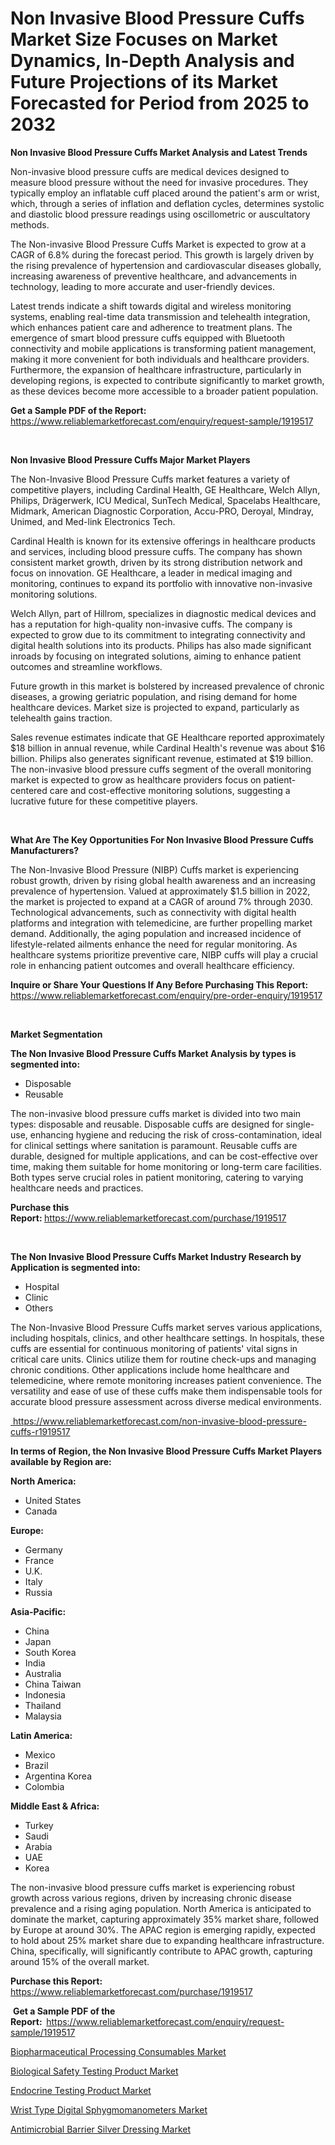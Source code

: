 <p><h1>Non Invasive Blood Pressure Cuffs Market Size Focuses on Market Dynamics, In-Depth Analysis and Future Projections of its Market Forecasted for Period from 2025 to 2032</h1></p><p><strong>Non Invasive Blood Pressure Cuffs Market Analysis and Latest Trends</strong></p>
<p><p>Non-invasive blood pressure cuffs are medical devices designed to measure blood pressure without the need for invasive procedures. They typically employ an inflatable cuff placed around the patient's arm or wrist, which, through a series of inflation and deflation cycles, determines systolic and diastolic blood pressure readings using oscillometric or auscultatory methods. </p><p>The Non-invasive Blood Pressure Cuffs Market is expected to grow at a CAGR of 6.8% during the forecast period. This growth is largely driven by the rising prevalence of hypertension and cardiovascular diseases globally, increasing awareness of preventive healthcare, and advancements in technology, leading to more accurate and user-friendly devices. </p><p>Latest trends indicate a shift towards digital and wireless monitoring systems, enabling real-time data transmission and telehealth integration, which enhances patient care and adherence to treatment plans. The emergence of smart blood pressure cuffs equipped with Bluetooth connectivity and mobile applications is transforming patient management, making it more convenient for both individuals and healthcare providers. Furthermore, the expansion of healthcare infrastructure, particularly in developing regions, is expected to contribute significantly to market growth, as these devices become more accessible to a broader patient population.</p></p>
<p><strong>Get a Sample PDF of the Report:&nbsp;</strong> <a href="https://www.reliablemarketforecast.com/enquiry/request-sample/1919517?utm_campaign=1897&utm_medium=2&utm_source=Github&utm_content=ia&utm_term=05032025&utm_id=non-invasive-blood-pressure-cuffs">https://www.reliablemarketforecast.com/enquiry/request-sample/1919517</a></p>
<p>&nbsp;</p>
<p><strong>Non Invasive Blood Pressure Cuffs Major Market Players</strong></p>
<p><p>The Non-Invasive Blood Pressure Cuffs market features a variety of competitive players, including Cardinal Health, GE Healthcare, Welch Allyn, Philips, Drägerwerk, ICU Medical, SunTech Medical, Spacelabs Healthcare, Midmark, American Diagnostic Corporation, Accu-PRO, Deroyal, Mindray, Unimed, and Med-link Electronics Tech. </p><p>Cardinal Health is known for its extensive offerings in healthcare products and services, including blood pressure cuffs. The company has shown consistent market growth, driven by its strong distribution network and focus on innovation. GE Healthcare, a leader in medical imaging and monitoring, continues to expand its portfolio with innovative non-invasive monitoring solutions.</p><p>Welch Allyn, part of Hillrom, specializes in diagnostic medical devices and has a reputation for high-quality non-invasive cuffs. The company is expected to grow due to its commitment to integrating connectivity and digital health solutions into its products. Philips has also made significant inroads by focusing on integrated solutions, aiming to enhance patient outcomes and streamline workflows.</p><p>Future growth in this market is bolstered by increased prevalence of chronic diseases, a growing geriatric population, and rising demand for home healthcare devices. Market size is projected to expand, particularly as telehealth gains traction.</p><p>Sales revenue estimates indicate that GE Healthcare reported approximately $18 billion in annual revenue, while Cardinal Health's revenue was about $16 billion. Philips also generates significant revenue, estimated at $19 billion. The non-invasive blood pressure cuffs segment of the overall monitoring market is expected to grow as healthcare providers focus on patient-centered care and cost-effective monitoring solutions, suggesting a lucrative future for these competitive players.</p></p>
<p>&nbsp;</p>
<p><strong>What Are The Key Opportunities For Non Invasive Blood Pressure Cuffs Manufacturers?</strong></p>
<p><p>The Non-Invasive Blood Pressure (NIBP) Cuffs market is experiencing robust growth, driven by rising global health awareness and an increasing prevalence of hypertension. Valued at approximately $1.5 billion in 2022, the market is projected to expand at a CAGR of around 7% through 2030. Technological advancements, such as connectivity with digital health platforms and integration with telemedicine, are further propelling market demand. Additionally, the aging population and increased incidence of lifestyle-related ailments enhance the need for regular monitoring. As healthcare systems prioritize preventive care, NIBP cuffs will play a crucial role in enhancing patient outcomes and overall healthcare efficiency.</p></p>
<p><strong>Inquire or Share Your Questions If Any Before Purchasing This Report:</strong> <a href="https://www.reliablemarketforecast.com/enquiry/pre-order-enquiry/1919517?utm_campaign=1897&utm_medium=2&utm_source=Github&utm_content=ia&utm_term=05032025&utm_id=non-invasive-blood-pressure-cuffs">https://www.reliablemarketforecast.com/enquiry/pre-order-enquiry/1919517</a></p>
<p>&nbsp;</p>
<p><strong>Market Segmentation</strong></p>
<p><strong>The Non Invasive Blood Pressure Cuffs Market Analysis by types is segmented into:</strong></p>
<p><ul><li>Disposable</li><li>Reusable</li></ul></p>
<p><p>The non-invasive blood pressure cuffs market is divided into two main types: disposable and reusable. Disposable cuffs are designed for single-use, enhancing hygiene and reducing the risk of cross-contamination, ideal for clinical settings where sanitation is paramount. Reusable cuffs are durable, designed for multiple applications, and can be cost-effective over time, making them suitable for home monitoring or long-term care facilities. Both types serve crucial roles in patient monitoring, catering to varying healthcare needs and practices.</p></p>
<p><strong>Purchase this Report:&nbsp;</strong><a href="https://www.reliablemarketforecast.com/purchase/1919517?utm_campaign=1897&utm_medium=2&utm_source=Github&utm_content=ia&utm_term=05032025&utm_id=non-invasive-blood-pressure-cuffs">https://www.reliablemarketforecast.com/purchase/1919517</a></p>
<p>&nbsp;</p>
<p><strong>The Non Invasive Blood Pressure Cuffs Market Industry Research by Application is segmented into:</strong></p>
<p><ul><li>Hospital</li><li>Clinic</li><li>Others</li></ul></p>
<p><p>The Non-Invasive Blood Pressure Cuffs market serves various applications, including hospitals, clinics, and other healthcare settings. In hospitals, these cuffs are essential for continuous monitoring of patients' vital signs in critical care units. Clinics utilize them for routine check-ups and managing chronic conditions. Other applications include home healthcare and telemedicine, where remote monitoring increases patient convenience. The versatility and ease of use of these cuffs make them indispensable tools for accurate blood pressure assessment across diverse medical environments.</p></p>
<p><a href="https://www.reliablemarketforecast.com/non-invasive-blood-pressure-cuffs-r1919517?utm_campaign=1897&utm_medium=2&utm_source=Github&utm_content=ia&utm_term=05032025&utm_id=non-invasive-blood-pressure-cuffs">&nbsp;https://www.reliablemarketforecast.com/non-invasive-blood-pressure-cuffs-r1919517</a></p>
<p><strong>In terms of Region, the Non Invasive Blood Pressure Cuffs Market Players available by Region are:</strong></p>
<p>
    <p> <strong> North America: </strong>
        <ul>
            <li>United States</li>
            <li>Canada</li>
        </ul>
        </p> 
    <p> <strong> Europe: </strong>
        <ul>
            <li>Germany</li>
            <li>France</li>
            <li>U.K.</li>
            <li>Italy</li>
            <li>Russia</li>
        </ul>
        </p> 
    <p> <strong> Asia-Pacific: </strong>
        <ul>
            <li>China</li>
            <li>Japan</li>
            <li>South Korea</li>
            <li>India</li>
            <li>Australia</li>
            <li>China Taiwan</li>
            <li>Indonesia</li>
            <li>Thailand</li>
            <li>Malaysia</li>
        </ul>
        </p> 
    <p> <strong> Latin America: </strong>
        <ul>
            <li>Mexico</li>
            <li>Brazil</li>
            <li>Argentina Korea</li>
            <li>Colombia</li>
        </ul>
        </p> 
    <p> <strong> Middle East & Africa: </strong>
        <ul>
            <li>Turkey</li>
            <li>Saudi</li>
            <li>Arabia</li>
            <li>UAE</li>
            <li>Korea</li>
        </ul>
    </p>
    </p>
<p><p>The non-invasive blood pressure cuffs market is experiencing robust growth across various regions, driven by increasing chronic disease prevalence and a rising aging population. North America is anticipated to dominate the market, capturing approximately 35% market share, followed by Europe at around 30%. The APAC region is emerging rapidly, expected to hold about 25% market share due to expanding healthcare infrastructure. China, specifically, will significantly contribute to APAC growth, capturing around 15% of the overall market.</p></p>
<p><strong>Purchase this Report: </strong><a href="https://www.reliablemarketforecast.com/purchase/1919517?utm_campaign=1897&utm_medium=2&utm_source=Github&utm_content=ia&utm_term=05032025&utm_id=non-invasive-blood-pressure-cuffs">https://www.reliablemarketforecast.com/purchase/1919517</a></p>
<p>&nbsp;<strong>Get a Sample PDF of the Report:&nbsp;&nbsp;</strong><a href="https://www.reliablemarketforecast.com/enquiry/request-sample/1919517?utm_campaign=1897&utm_medium=2&utm_source=Github&utm_content=ia&utm_term=05032025&utm_id=non-invasive-blood-pressure-cuffs">https://www.reliablemarketforecast.com/enquiry/request-sample/1919517</a></p>
<p><strong></strong></p>
<p><p><a href="https://github.com/resiebustin/Market-Research-Report-List-1/blob/main/biopharmaceutical-processing-consumables-market.md?utm_campaign=1897&utm_medium=2&utm_source=Github&utm_content=ia&utm_term=05032025&utm_id=non-invasive-blood-pressure-cuffs">Biopharmaceutical Processing Consumables Market</a></p><p><a href="https://github.com/safatabhee/Market-Research-Report-List-1/blob/main/biological-safety-testing-product-market.md?utm_campaign=1897&utm_medium=2&utm_source=Github&utm_content=ia&utm_term=05032025&utm_id=non-invasive-blood-pressure-cuffs">Biological Safety Testing Product Market</a></p><p><a href="https://github.com/sivyerloucks/Market-Research-Report-List-1/blob/main/endocrine-testing-product-market.md?utm_campaign=1897&utm_medium=2&utm_source=Github&utm_content=ia&utm_term=05032025&utm_id=non-invasive-blood-pressure-cuffs">Endocrine Testing Product Market</a></p><p><a href="https://github.com/rndwazeri/Market-Research-Report-List-1/blob/main/wrist-type-digital-sphygmomanometers-market.md?utm_campaign=1897&utm_medium=2&utm_source=Github&utm_content=ia&utm_term=05032025&utm_id=non-invasive-blood-pressure-cuffs">Wrist Type Digital Sphygmomanometers Market</a></p><p><a href="https://github.com/dubelsuehsik/Market-Research-Report-List-1/blob/main/antimicrobial-barrier-silver-dressing-market.md?utm_campaign=1897&utm_medium=2&utm_source=Github&utm_content=ia&utm_term=05032025&utm_id=non-invasive-blood-pressure-cuffs">Antimicrobial Barrier Silver Dressing Market</a></p></p>